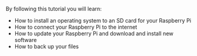 By following this tutorial you will learn:

- How to install an operating system to an SD card for your Raspberry Pi
- How to connect your Raspberry Pi to the internet
- How to update your Raspberry Pi and download and install new software
- How to back up your files
